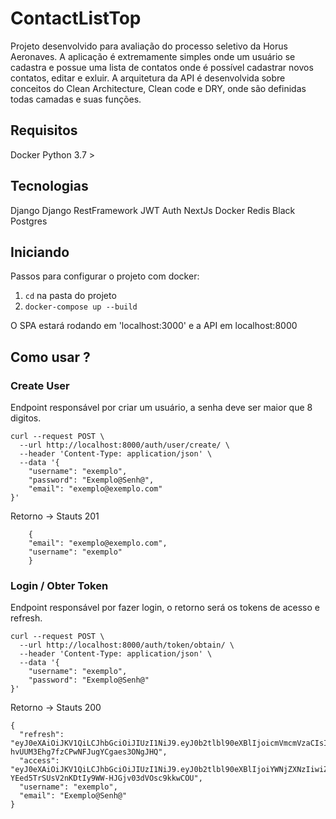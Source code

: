 # ContactListTop

Projeto desenvolvido para avaliação do processo seletivo da Horus Aeronaves. A aplicação é extremamente simples onde um usuário se cadastra e possue uma lista de contatos
onde é possível cadastrar novos contatos, editar e exluir. A arquitetura da API é desenvolvida sobre conceitos do Clean Architecture, Clean code e DRY, onde são definidas todas 
camadas e suas funções.

## Requisitos
Docker
Python 3.7 >

## Tecnologias
Django
Django RestFramework
JWT Auth
NextJs
Docker
Redis
Black
Postgres

## Iniciando
Passos para configurar o projeto com docker:

1. `cd` na pasta do projeto
2. `docker-compose up --build`

O SPA estará rodando em 'localhost:3000' e a API em localhost:8000


## Como usar ?

### Create User 
Endpoint responsável por criar um usuário, a senha deve ser maior que 8 digitos.

```
curl --request POST \
  --url http://localhost:8000/auth/user/create/ \
  --header 'Content-Type: application/json' \
  --data '{
	"username": "exemplo",
	"password": "Exemplo@Senh@",
	"email": "exemplo@exemplo.com"
}'

```

Retorno -> Stauts 201

```
    {
    "email": "exemplo@exemplo.com",
    "username": "exemplo" 
    }

```

### Login / Obter Token 
Endpoint responsável por fazer login, o retorno será os tokens de acesso e refresh.

```
curl --request POST \
  --url http://localhost:8000/auth/token/obtain/ \
  --header 'Content-Type: application/json' \
  --data '{
	"username": "exemplo",
	"password": "Exemplo@Senh@"
}'

```

Retorno -> Stauts 200

```
{
  "refresh": "eyJ0eXAiOiJKV1QiLCJhbGciOiJIUzI1NiJ9.eyJ0b2tlbl90eXBlIjoicmVmcmVzaCIsImV4cCI6MTYyNDQ4ODAxNywianRpIjoiODNhZjdlNmNiZGMyNGIxZDg5Y2U5YmIzMDM1MWE1MjIiLCJ1c2VyX2lkIjoxLCJpZCI6MX0.A00Ksh6ss-hvUUM3Ehg7fzCPwNFJugYCgaes3ONgJHQ",
  "access": "eyJ0eXAiOiJKV1QiLCJhbGciOiJIUzI1NiJ9.eyJ0b2tlbl90eXBlIjoiYWNjZXNzIiwiZXhwIjoxNjIxODk5NjE3LCJqdGkiOiJkZDhkMTU0ZmEwYmI0OWNhYWUxOGFkY2M0ODcyMTRjMSIsInVzZXJfaWQiOjEsImlkIjoxfQ.4-YEed5TrSUsV2nKDtIy9WW-HJGjv03dVOsc9kkwCOU",
  "username": "exemplo",
  "email": "Exemplo@Senh@"
}

```